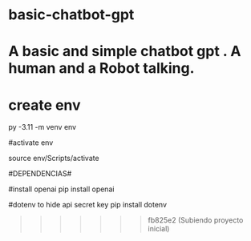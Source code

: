 
# basic-chatbot-gpt
A basic and simple chatbot gpt . A human and a Robot talking.
=======
# create env

py -3.11 -m venv env

#activate env

source env/Scripts/activate

#DEPENDENCIAS#

#install openai
pip install openai

#dotenv to hide api secret key
pip install dotenv


>>>>>>> fb825e2 (Subiendo proyecto inicial)
